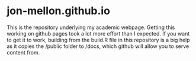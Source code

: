 # jon-mellon.github.io

This is the repository underlying my academic webpage. Getting this working on github pages took a lot more effort than I expected. If you want to get it to work, building from the build.R file in this repository is a big help as it copies the /public folder to /docs, which github will allow you to serve content from. 
